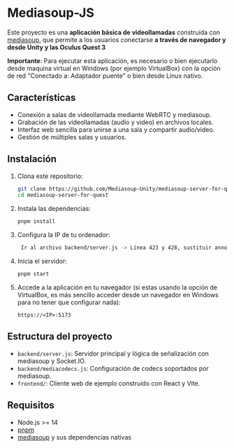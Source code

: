 # Mediasoup-JS

Este proyecto es una **aplicación básica de videollamadas** construida con [mediasoup](https://mediasoup.org/), que permite a los usuarios conectarse **a través de navegador y desde Unity y las Oculus Quest 3**


**Importante**: Para ejecutar esta aplicación, es necesario o bien ejecutarlo desde maquina virtual en Windows (por ejemplo VirtualBox) con la opción de red "Conectado a: Adaptador puente" o bien desde Linux nativo.

## Características

- Conexión a salas de videollamada mediante WebRTC y mediasoup.
- Grabación de las videollamadas (audio y video) en archivos locales.
- Interfaz web sencilla para unirse a una sala y compartir audio/video.
- Gestión de múltiples salas y usuarios.

## Instalación

1. Clona este repositorio:
   ```sh
   git clone https://github.com/Mediasoup-Unity/mediasoup-server-for-quest.git
   cd mediasoup-server-for-quest
   ```

2. Instala las dependencias:
   ```sh
   pnpm install
   ```
3. Configura la IP de tu ordenador:
   ```sh
    Ir al archivo backend/server.js -> Línea 423 y 428, sustituir announcedAddress por la IP de Linux.
   ```


3. Inicia el servidor:
   ```sh
   pnpm start
   ```

4. Accede a la aplicación en tu navegador (si estas usando la opción de VirtualBox, es más sencillo acceder desde un navegador en Windows para no tener que configurar nada):
   ```
   https://<IP>:5173
   ```

## Estructura del proyecto

- `backend/server.js`: Servidor principal y lógica de señalización con mediasoup y Socket.IO.
- `backend/mediacodecs.js`: Configuración de codecs soportados por mediasoup.
- `frontend/`: Cliente web de ejemplo construido con React y Vite.

## Requisitos

- Node.js >= 14
- [pnpm](https://pnpm.io/)
- [mediasoup](https://mediasoup.org/) y sus dependencias nativas
